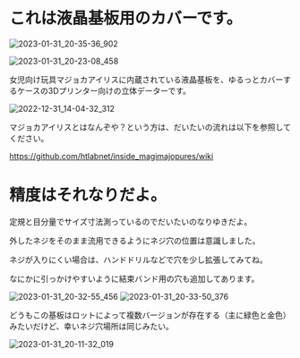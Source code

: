 # これは液晶基板用のカバーです。

![2023-01-31_20-35-36_902](https://user-images.githubusercontent.com/88123439/228246555-c3948328-d242-436a-a5a2-6bf733cc9b53.jpg)

![2023-01-31_20-23-08_458](https://user-images.githubusercontent.com/88123439/228249341-ce87ea01-aa93-4cde-af1f-1e6905c192ed.jpg)

女児向け玩具マジョカアイリスに内蔵されている液晶基板を、ゆるっとカバーするケースの3Dプリンター向けの立体データーです。

![2022-12-31_14-04-32_312](https://user-images.githubusercontent.com/88123439/228248104-08032806-3e4b-4f50-a452-79e490e80f6a.jpg)

マジョカアイリスとはなんぞや？という方は、だいたいの流れは以下を参照してください。

https://github.com/htlabnet/inside_magimajopures/wiki


# 精度はそれなりだよ。

定規と目分量でサイズ寸法測っているのでだいたいのなりゆきだよ。

外したネジをそのまま流用できるようにネジ穴の位置は意識しました。

ネジが入りにくい場合は、ハンドドリルなどで穴を少し拡張してみてね。

なにかに引っかけやすいように結束バンド用の穴も追加してあります。

![2023-01-31_20-32-55_456](https://user-images.githubusercontent.com/88123439/228245701-7cfb8e00-2f78-4029-b461-22066f391221.jpg)
![2023-01-31_20-33-50_376](https://user-images.githubusercontent.com/88123439/228246022-50df5192-ca09-4a50-b8f7-e11b68517654.jpg)


どうもこの基板はロットによって複数バージョンが存在する（主に緑色と金色）みたいだけど、幸いネジ穴場所は同じみたい。

![2023-01-31_20-11-32_019](https://user-images.githubusercontent.com/88123439/228246218-a97e034b-e98d-449b-9415-3c53d3f6111d.jpg)
